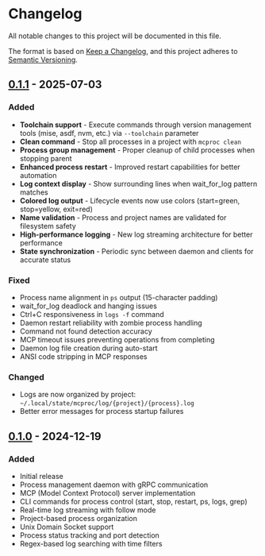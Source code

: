 # Changelog

All notable changes to this project will be documented in this file.

The format is based on [Keep a Changelog](https://keepachangelog.com/en/1.0.0/),
and this project adheres to [Semantic Versioning](https://semver.org/spec/v2.0.0.html).

## [0.1.1] - 2025-07-03

### Added
- **Toolchain support** - Execute commands through version management tools (mise, asdf, nvm, etc.) via `--toolchain` parameter
- **Clean command** - Stop all processes in a project with `mcproc clean`
- **Process group management** - Proper cleanup of child processes when stopping parent
- **Enhanced process restart** - Improved restart capabilities for better automation
- **Log context display** - Show surrounding lines when wait_for_log pattern matches
- **Colored log output** - Lifecycle events now use colors (start=green, stop=yellow, exit=red)
- **Name validation** - Process and project names are validated for filesystem safety
- **High-performance logging** - New log streaming architecture for better performance
- **State synchronization** - Periodic sync between daemon and clients for accurate status

### Fixed
- Process name alignment in `ps` output (15-character padding)
- wait_for_log deadlock and hanging issues
- Ctrl+C responsiveness in `logs -f` command
- Daemon restart reliability with zombie process handling
- Command not found detection accuracy
- MCP timeout issues preventing operations from completing
- Daemon log file creation during auto-start
- ANSI code stripping in MCP responses

### Changed
- Logs are now organized by project: `~/.local/state/mcproc/log/{project}/{process}.log`
- Better error messages for process startup failures

## [0.1.0] - 2024-12-19

### Added
- Initial release
- Process management daemon with gRPC communication
- MCP (Model Context Protocol) server implementation
- CLI commands for process control (start, stop, restart, ps, logs, grep)
- Real-time log streaming with follow mode
- Project-based process organization
- Unix Domain Socket support
- Process status tracking and port detection
- Regex-based log searching with time filters

[Unreleased]: https://github.com/neptaco/mcproc/compare/v0.1.1...HEAD
[0.1.1]: https://github.com/neptaco/mcproc/compare/v0.1.0...v0.1.1
[0.1.0]: https://github.com/neptaco/mcproc/releases/tag/v0.1.0